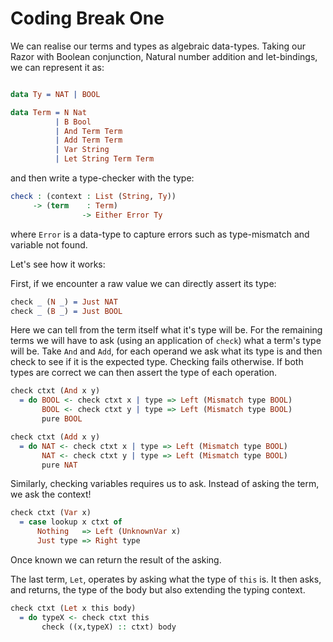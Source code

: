 # Coding Break One

We can realise our terms and types as algebraic data-types.
Taking our Razor with Boolean conjunction, Natural number addition and let-bindings, we can represent it as:

```idris

data Ty = NAT | BOOL

data Term = N Nat
          | B Bool
          | And Term Term
          | Add Term Term
          | Var String
          | Let String Term Term
```

and then write a type-checker with the type:

```idris
check : (context : List (String, Ty))
     -> (term    : Term)
                -> Either Error Ty
```

where `Error` is a data-type to capture errors such as type-mismatch and variable not found.

Let's see how it works:

First, if we encounter a raw value we can directly assert its type:

```idris
check _ (N _) = Just NAT
check _ (B _) = Just BOOL
```

Here we can tell from the term itself what it's type will be.
For the remaining terms we will have to ask (using an application of `check`) what a term's type will be.
Take `And` and `Add`, for each operand we ask what its type is and then check to see if it is the expected type.
Checking fails otherwise.
If both types are correct we can then assert the type of each operation.

```idris
check ctxt (And x y)
  = do BOOL <- check ctxt x | type => Left (Mismatch type BOOL)
       BOOL <- check ctxt y | type => Left (Mismatch type BOOL)
       pure BOOL

check ctxt (Add x y)
  = do NAT <- check ctxt x | type => Left (Mismatch type BOOL)
       NAT <- check ctxt y | type => Left (Mismatch type BOOL)
       pure NAT
```

Similarly, checking variables requires us to ask.
Instead of asking the term, we ask the context!

```idris
check ctxt (Var x)
  = case lookup x ctxt of
      Nothing   => Left (UnknownVar x)
      Just type => Right type
```

Once known we can return the result of the asking.

The last term, `Let`, operates by asking what the type of `this` is.
It then asks, and returns, the type of the body but also extending the typing context.

```idris
check ctxt (Let x this body)
  = do typeX <- check ctxt this
       check ((x,typeX) :: ctxt) body
```

